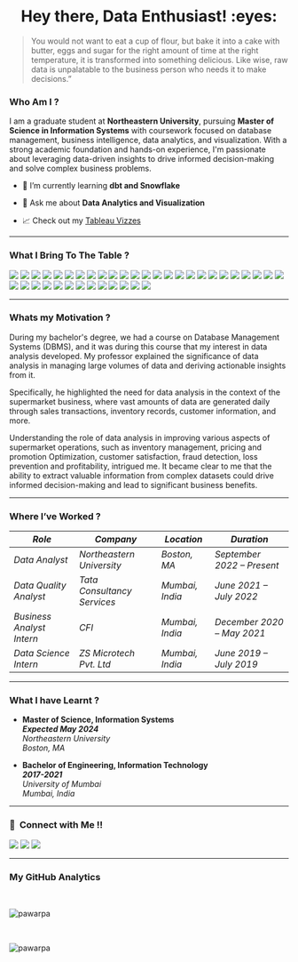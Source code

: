 <h1 align="center">Hey there, Data Enthusiast! :eyes:</h1>

> You would not want to eat a cup of flour, but bake it into a cake with butter, eggs and sugar for the right amount of time at the right temperature, it is transformed into something delicious. Like wise, raw data is unpalatable to the business person who needs it to make decisions.”

<h3> Who Am I ? </h3>

I am a graduate student at **Northeastern University**, pursuing **Master of Science in Information Systems** with coursework focused on database management, business intelligence, data analytics, and visualization. With a strong academic foundation and hands-on experience, I'm passionate about leveraging data-driven insights to drive informed decision-making and solve complex business problems.

- 🌱 I’m currently learning **dbt and Snowflake**

- 💬 Ask me about **Data Analytics and Visualization**
  
-  :chart_with_upwards_trend: Check out my <a href="https://public.tableau.com/app/profile/payal.pawar7329/vizzes" target="_blank">Tableau Vizzes</a>

<hr>

<h3> What I Bring To The Table ? </h3>

<p>

  [![](https://img.shields.io/badge/Python-FFD43B?style=flat&logo=python&logoColor=white)](https://www.python.org)
  [![](https://img.shields.io/badge/R-276DC3?style=flat&logo=r&logoColor=white)](https://www.r-project.org)
  <img src = "https://img.shields.io/badge/MySQL-339933?style=flat&logo=mySQL&logoColor=white">
  <img src = "https://img.shields.io/badge/PostgreSQL-0052CC?style=flat&logo=postgresql&logoColor=white">
  <img src = "https://img.shields.io/badge/Microsoft SQL Server-557C94?style=flat&logo=microsoftsqlserver&logoColor=white">
  [![](https://img.shields.io/badge/Microsoft_Excel-217346?style=flat&logo=microsoft-excel&logoColor=white)](https://www.microsoft.com/en-us/microsoft-365/excel)
  <img src="https://img.shields.io/badge/-Alteryx-0096FF?style=flat&logo=alteryx&logoColor=ffffff">
  <img src="https://img.shields.io/badge/-Talend-eed718?style=flat&logo=talend&logoColor=ffffff">
  <img src = "https://img.shields.io/badge/ER/Studio-0052CC?style=flat&logo=erstudio&logoColor=white">
  <img src="http://img.shields.io/badge/-Power%20BI-F1502F?style=flat&logo=powerbi&logoColor=FFFFFF">
  <img src="http://img.shields.io/badge/-Tableau-339933?style=flat&logo=tableau&logoColor=FFFFFF">
  <img src="http://img.shields.io/badge/-Looker-dc143c?style=flat&logo=looker&logoColor=FFFFFF">
  <img src = "https://img.shields.io/badge/Google BigQuery-4285F4?style=flat&logo=googlebigquery&logoColor=white">
  <img src = "https://img.shields.io/badge/Amazon%20Web%20Services-4EAA25?style=flat&logo=amazonaws&logoColor=white">
  <img src = "https://img.shields.io/badge/Microsoft%20Azure-CB3837?style=flat&logo=microsoftazure&logoColor=white">
  <img src = "https://img.shields.io/badge/Amazon%20S3-1679A7?style=flat&logo=amazons3&logoColor=white">
  <img src = "https://img.shields.io/badge/AWS%20Glue-0052CC?style=flat&logo=amazonrds&logoColor=white">
  <img src = "https://img.shields.io/badge/Amazon CloudWatch-FF9900?style=flat&logo=amazoncloudwatch&logoColor=white"> 
  <img src = "https://img.shields.io/badge/AWS Lambda-babb1e?style=flat&logo=amazoncloudwatch&logoColor=white"> 
  <img src = "https://img.shields.io/badge/Amazon QuickSight-11073d?style=flat&logo=amazoncloudwatch&logoColor=white"> 
  <img src = "https://img.shields.io/badge/dbt-FF694B?style=flat&logo=dbt&logoColor=white">
  <img src = "https://img.shields.io/badge/Snowflake-abf0ff?style=flat&logo=snowflake&logoColor=white">
  <img src = "https://img.shields.io/badge/Matplotlib-339933?style=flat&logo=matplotlib&logoColor=white">
  <img src = "https://img.shields.io/badge/Seaborn-EE4C2C?style=flat&logo=Seaborn&logoColor=white">
  <img src = "https://img.shields.io/badge/nltk-F1502F?style=flat&logo=nltk&logoColor=white">
  [![](https://img.shields.io/badge/TensorFlow-FF6F00?style=flat&logo=TensorFlow&logoColor=white)](https://www.tensorflow.org)
  [![](https://img.shields.io/badge/scikit_learn-F7931E?style=flat&logo=scikit-learn&logoColor=white)](https://scikit-learn.org/stable/) 
  [![](https://img.shields.io/badge/SciPy-654FF0?style=flat&logo=SciPy&logoColor=white)](https://www.scipy.org) 
  [![](https://img.shields.io/badge/Numpy-777BB4?style=flat&logo=numpy&logoColor=white)](https://numpy.org) 
  [![](https://img.shields.io/badge/Pandas-2C2D72?style=flat&logo=pandas&logoColor=white)](https://pandas.pydata.org)
  [![](https://img.shields.io/badge/Plotly-239120?style=flat&logo=plotly&logoColor=white)](https://plotly.com)
  [![](https://img.shields.io/badge/PyTorch-EE4C2C?style=flat&logo=PyTorch&logoColor=white)](https://pytorch.org)
  <img src = "https://img.shields.io/badge/RStudio-217346?style=flat&logo=rstudio&logoColor=white">
  <img src = "https://img.shields.io/badge/Jupyter Notebook-FF6F00?style=flat&logo=jupyter&logoColor=white">
  [![](https://img.shields.io/badge/Colab-F9AB00?style=flat&logo=googlecolab&color=525252)](https://colab.research.google.com)
  <img src = "https://img.shields.io/badge/Visual Studio Code-249ee4?style=flat&logo=visualstudiocode&logoColor=white">
  <img src = "https://img.shields.io/badge/Trello-4285F4?style=flat&logo=trello&logoColor=white">
  [![](https://img.shields.io/badge/Microsoft_Office-D83B01?style=flat&logo=microsoft-office&logoColor=white)](https://www.office.com)

</p>

<hr>

<h3> Whats my Motivation ? </h3>

During my bachelor's degree, we had a course on Database Management Systems (DBMS), and it was during this course that my interest in data analysis developed. My professor explained the significance of data analysis in managing large volumes of data and deriving actionable insights from it. 

Specifically, he highlighted the need for data analysis in the context of the supermarket business, where vast amounts of data are generated daily through sales transactions, inventory records, customer information, and more. 

Understanding the role of data analysis in improving various aspects of supermarket operations, such as inventory management, pricing and promotion Optimization, customer satisfaction, fraud detection, loss prevention and profitability, intrigued me. It became clear to me that the ability to extract valuable information from complex datasets could drive informed decision-making and lead to significant business benefits.

<hr>

<h3>Where I’ve Worked ? </h3>

| _Role_ | _Company_ | _Location_ | _Duration_ |
|---|---|---|---|
| _Data Analyst_ | _Northeastern University_ | _Boston, MA_ | _September 2022 – Present_ |
| _Data Quality Analyst_ | _Tata Consultancy Services_ |  _Mumbai, India_ | _June 2021 – July 2022_ |
| _Business Analyst Intern_ | _CFI_ | _Mumbai, India_ | _December 2020 – May 2021_  |
|  _Data Science Intern_ | _ZS Microtech Pvt. Ltd_ | _Mumbai, India_ | _June 2019 – July 2019_ |

<hr>

<h3>What I have Learnt ? </h3>

<ul>
        <li>
            <strong>Master of Science, Information Systems</strong>
            <br>
            <strong><em>Expected May 2024</em></strong><br>
            <em>Northeastern University</em><br>
            <em>Boston, MA</em>
        </li>
    </ul>
 <ul>
        <li>
            <strong>Bachelor of Engineering, Information Technology</strong>
            <br>
            <strong><em>2017-2021</em></strong><br>
            <em>University of Mumbai</em><br>
            <em>Mumbai, India</em>
        </li>
  </ul>

<hr>
<h3>🤝 &nbsp;Connect with Me !! </h3>

[<img src="https://img.shields.io/badge/linkedin-%230077B5.svg?&style=for-the-badge&logo=linkedin&logoColor=white" />](https://www.linkedin.com/in/payal-pawar/)
[![](https://img.shields.io/badge/Tableau-E97627?style=for-the-badge&logo=Tableau&logoColor=white)](https://public.tableau.com/app/profile/payal.pawar7329/vizzes)
[![](https://img.shields.io/badge/Outlook-249ee4?style=for-the-badge&logo=microsoftoutlook&logoColor=white)](mailto:pawar.pa@northeastern.edu)

<hr>
<h3> My GitHub Analytics </h3>

<br>
<p><img align="center" src="https://github-readme-stats.vercel.app/api/top-langs?username=pawarpa&show_icons=true&locale=en&layout=compact&theme=merko" alt="pawarpa" /></p><br>

<!--
<p>&nbsp;<img align="center" src="https://github-readme-stats.vercel.app/api?username=pawarpa&show_icons=true&locale=en&theme=merko" alt="pawarpa" /></p><br>
-->

<p><img align="center" src="https://github-readme-streak-stats.herokuapp.com/?user=pawarpa&&theme=merko" alt="pawarpa" /></p>


